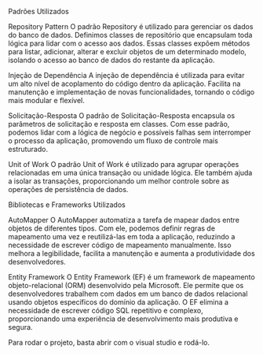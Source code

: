 Padrões Utilizados

Repository Pattern
O padrão Repository é utilizado para gerenciar os dados do banco de dados. Definimos classes de repositório que encapsulam toda lógica para lidar com o acesso aos dados. Essas classes expõem métodos para listar, adicionar, alterar e excluir objetos de um determinado modelo, isolando o acesso ao banco de dados do restante da aplicação.

Injeção de Dependência
A injeção de dependência é utilizada para evitar um alto nível de acoplamento do código dentro da aplicação. Facilita na manutenção e implementação de novas funcionalidades, tornando o código mais modular e flexível.

Solicitação-Resposta
O padrão de Solicitação-Resposta encapsula os parâmetros de solicitação e resposta em classes. Com esse padrão, podemos lidar com a lógica de negócio e possíveis falhas sem interromper o processo da aplicação, promovendo um fluxo de controle mais estruturado.

Unit of Work
O padrão Unit of Work é utilizado para agrupar operações relacionadas em uma única transação ou unidade lógica. Ele também ajuda a isolar as transações, proporcionando um melhor controle sobre as operações de persistência de dados.

Bibliotecas e Frameworks Utilizados

AutoMapper
O AutoMapper automatiza a tarefa de mapear dados entre objetos de diferentes tipos. Com ele, podemos definir regras de mapeamento uma vez e reutilizá-las em toda a aplicação, reduzindo a necessidade de escrever código de mapeamento manualmente. Isso melhora a legibilidade, facilita a manutenção e aumenta a produtividade dos desenvolvedores.

Entity Framework
O Entity Framework (EF) é um framework de mapeamento objeto-relacional (ORM) desenvolvido pela Microsoft. Ele permite que os desenvolvedores trabalhem com dados em um banco de dados relacional usando objetos específicos do domínio da aplicação. O EF elimina a necessidade de escrever código SQL repetitivo e complexo, proporcionando uma experiência de desenvolvimento mais produtiva e segura.

Para rodar o projeto, basta abrir com o visual studio e rodá-lo.






